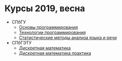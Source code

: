 # Курсы 2019, весна

* СПбГУ
  * [Основы программирования](prog-basics-ii/)
  * [Технологии программирования](prog-tech-ii)
  * [Статистические методы анализа языка и речи](stat-lang)
* СПбГЭТУ
  * [Дискретная математика](dm)
  * [Дискретная математика практика](dm-practice)
